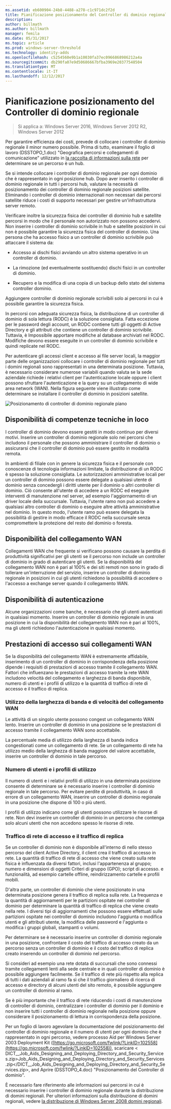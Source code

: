 ```yaml
---
ms.assetid: eb600904-24b8-4488-a278-c1c971dc2f2d
title: Pianificazione posizionamento del Controller di dominio regionale
description: 
author: billmath
ms.author: billmath
manager: femila
ms.date: 05/31/2017
ms.topic: article
ms.prod: windows-server-threshold
ms.technology: identity-adds
ms.openlocfilehash: c5254560e9b1a10030fa37ec0966868986212a4a
ms.sourcegitcommit: db290fa07e9d50686667bfba3969e20377548504
ms.translationtype: MT
ms.contentlocale: it-IT
ms.lasthandoff: 12/12/2017
---
```

# <a name="planning-regional-domain-controller-placement"></a>Pianificazione posizionamento del Controller di dominio regionale

>Si applica a: Windows Server 2016, Windows Server 2012 R2, Windows Server 2012

Per garantire efficienza dei costi, prevede di collocare i controller di dominio regionale il minor numero possibile. Prima di tutto, esaminare il foglio di lavoro (DSSTOPO_1.doc) "Geografica percorsi e collegamenti di comunicazione" utilizzato in [la raccolta di informazioni sulla rete](../../ad-ds/plan/Collecting-Network-Information.md) per determinare se un percorso è un hub.  
  
Se si intende collocare i controller di dominio regionale per ogni dominio che è rappresentato in ogni posizione hub. Dopo aver inserito i controller di dominio regionale in tutti i percorsi hub, valutare la necessità di posizionamento dei controller di dominio regionale posizioni satellite. Eliminando i controller di dominio internazionali non necessari dai percorsi satellite riduce i costi di supporto necessari per gestire un'infrastruttura server remoto.  
  
Verificare inoltre la sicurezza fisica dei controller di dominio hub e satellite percorsi in modo che il personale non autorizzato non possono accedervi. Non inserire i controller di dominio scrivibile in hub e satellite posizioni in cui non è possibile garantire la sicurezza fisica del controller di dominio. Una persona che ha accesso fisico a un controller di dominio scrivibile può attaccare il sistema da:  
  
-   Accesso ai dischi fisici avviando un altro sistema operativo in un controller di dominio.  
  
-   La rimozione (ed eventualmente sostituendo) dischi fisici in un controller di dominio.  
  
-   Recupero e la modifica di una copia di un backup dello stato del sistema controller dominio.  
  
Aggiungere controller di dominio regionale scrivibili solo ai percorsi in cui è possibile garantire la sicurezza fisica.  
  
In percorsi con adeguata sicurezza fisica, la distribuzione di un controller di dominio di sola lettura (RODC) è la soluzione consigliata. Fatta eccezione per le password degli account, un RODC contiene tutti gli oggetti di Active Directory e gli attributi che contiene un controller di dominio scrivibile. Tuttavia, è Impossibile apportare modifiche al database archiviati nel RODC. Modifiche devono essere eseguite in un controller di dominio scrivibile e quindi replicate nel RODC.  
  
Per autenticare gli accessi client e accesso ai file server locali, la maggior parte delle organizzazioni collocare i controller di dominio regionale per tutti i domini regionali sono rappresentati in una determinata posizione. Tuttavia, è necessario considerare numerose variabili quando valuta se la sede aziendale richiede i relativi client per l'autenticazione locale oppure i client possono sfruttare l'autenticazione e la query su un collegamento di wide area network (WAN). Nella figura seguente viene illustrato come determinare se installare il controller di dominio in posizioni satellite.  
  
![Posizionamento di controller di dominio regionale piano](media/Planning-Regional-Domain-Controller-Placement/49892c8c-2c99-4aab-92ba-808dbc8048e2.gif)  
  
## <a name="onsite-technical-expertise-availability"></a>Disponibilità di competenze tecniche in loco  
I controller di dominio devono essere gestiti in modo continuo per diversi motivi. Inserire un controller di dominio regionale solo nei percorsi che includono il personale che possono amministrare il controller di dominio o assicurarsi che il controller di dominio può essere gestito in modalità remota.  
  
In ambienti di filiale con in genere la sicurezza fisica e il personale con conoscenze di tecnologia informazioni limitate, la distribuzione di un RODC è spesso la soluzione consigliata. Le autorizzazioni amministrative locali per un controller di dominio possono essere delegate a qualsiasi utente di dominio senza concedergli i diritti utente per il dominio o altri controller di dominio. Ciò consente all'utente di accedere a un RODC ed eseguire interventi di manutenzione nel server, ad esempio l'aggiornamento di un driver locale della succursale. Tuttavia, l'utente ramo non può accedere a qualsiasi altro controller di dominio o eseguire altre attività amministrative nel dominio. In questo modo, l'utente ramo può essere delegata la possibilità di gestire in modo efficace il RODC nella succursale senza compromettere la protezione del resto del dominio o foresta.  
  
## <a name="wan-link-availability"></a>Disponibilità del collegamento WAN  
Collegamenti WAN che frequente si verificano possono causare la perdita di produttività significativi per gli utenti se il percorso non include un controller di dominio in grado di autenticare gli utenti. Se la disponibilità del collegamento WAN non è pari al 100% e dei siti remoti non sono in grado di tollerare un'interruzione del servizio, inserire un controller di dominio regionale in posizioni in cui gli utenti richiedono la possibilità di accedere o l'accesso a exchange server quando il collegamento WAN.  
  
## <a name="authentication-availability"></a>Disponibilità di autenticazione  
Alcune organizzazioni come banche, è necessario che gli utenti autenticati in qualsiasi momento. Inserire un controller di dominio regionale in una posizione in cui la disponibilità del collegamento WAN non è pari al 100%, ma gli utenti richiedono l'autenticazione in qualsiasi momento.  
  
## <a name="logon-performance-over-wan-links"></a>Prestazioni di accesso sui collegamenti WAN  
Se la disponibilità del collegamento WAN è estremamente affidabile, inserimento di un controller di dominio in corrispondenza della posizione dipende i requisiti di prestazioni di accesso tramite il collegamento WAN. Fattori che influenzano le prestazioni di accesso tramite la rete WAN includono velocità del collegamento e larghezza di banda disponibile, numero di utenti e i profili di utilizzo e la quantità di traffico di rete di accesso e il traffico di replica.  
  
### <a name="wan-link-speed-and-bandwidth-utilization"></a>Utilizzo della larghezza di banda e di velocità del collegamento WAN  
Le attività di un singolo utente possono congest un collegamento WAN lento. Inserire un controller di dominio in una posizione se le prestazioni di accesso tramite il collegamento WAN sono accettabile.  
  
La percentuale media di utilizzo della larghezza di banda indica congestionati come un collegamento di rete. Se un collegamento di rete ha utilizzo medio della larghezza di banda maggiore del valore accettabile, inserire un controller di dominio in tale percorso.  
  
### <a name="number-of-users-and-usage-profiles"></a>Numero di utenti e i profili di utilizzo  
Il numero di utenti e i relativi profili di utilizzo in una determinata posizione consente di determinare se è necessario inserire i controller di dominio regionale in tale percorso. Per evitare perdite di produttività, in caso di errore di un collegamento WAN, inserire un controller di dominio regionale in una posizione che dispone di 100 o più utenti.  
  
I profili di utilizzo indicano come gli utenti possono utilizzare le risorse di rete. Non devi inserire un controller di dominio in un percorso che contenga solo alcuni utenti che non accedono spesso le risorse di rete.  
  
### <a name="logon-network-traffic-vs-replication-traffic"></a>Traffico di rete di accesso e il traffico di replica  
Se un controller di dominio non è disponibile all'interno di nello stesso percorso del client Active Directory, il client crea il traffico di accesso in rete. La quantità di traffico di rete di accesso che viene creato sulla rete fisica è influenzata da diversi fattori, inclusi l'appartenenza al gruppo; numero e dimensioni di oggetti Criteri di gruppo (GPO); script di accesso. e funzionalità, ad esempio cartelle offline, reindirizzamento cartelle e profili mobili.  
  
D'altra parte, un controller di dominio che viene posizionato in una determinata posizione genera il traffico di replica sulla rete. La frequenza e la quantità di aggiornamenti per le partizioni ospitate nei controller di dominio per determinare la quantità di traffico di replica che viene creato nella rete. I diversi tipi di aggiornamenti che possono essere effettuati sulle partizioni ospitate nei controller di dominio includono l'aggiunta o modifica utenti e gli attributi utente, la modifica delle password e l'aggiunta o modifica i gruppi globali, stampanti o volumi.  
  
Per determinare se è necessario inserire un controller di dominio regionale in una posizione, confrontare il costo del traffico di accesso creato da un percorso senza un controller di dominio e il costo del traffico di replica creato inserendo un controller di dominio nel percorso.  
  
Si consideri ad esempio una rete dotata di succursali che sono connessi tramite collegamenti lenti alla sede centrale e in quali controller di dominio è possibile aggiungere facilmente. Se il traffico di rete più rispetto alla replica di tutti i dati aziendali al ramo fa sì che il traffico giornaliero di ricerca di accesso e directory di alcuni utenti del sito remoto, è possibile aggiungere un controller di dominio al ramo.  
  
Se è più importante che il traffico di rete riducendo i costi di manutenzione di controller di dominio, centralizzare i controller di dominio per il dominio e non inserire tutti i controller di dominio regionale nella posizione oppure considerare il posizionamento di lettura in corrispondenza della posizione.  
  
Per un foglio di lavoro agevolare la documentazione del posizionamento del controller di dominio regionale e il numero di utenti per ogni dominio che è rappresentato in ogni percorso, vedere processo Aid per Windows Server 2003 Deployment Kit ([https://go.microsoft.com/fwlink/?LinkID=102558](https://go.microsoft.com/fwlink/?LinkID=102558)), scaricare < DICT__Job_Aids_Designing_and_Deploying_Directory_and_Security_Services.zip>Job_Aids_Designing_and_Deploying_Directory_and_Security_Services.zip</DICT__Job_Aids_Designing_and_Deploying_Directory_and_Security_Services.zip>, and Aprire (DSSTOPO_4.doc) "Posizionamento del Controller di dominio".  
  
È necessario fare riferimento alle informazioni sui percorsi in cui è necessario inserire i controller di dominio regionale durante la distribuzione di domini regionali. Per ulteriori informazioni sulla distribuzione di domini regionali, vedere [la distribuzione di Windows Server 2008 domini regionali](https://technet.microsoft.com/library/cc755118.aspx).  
  


